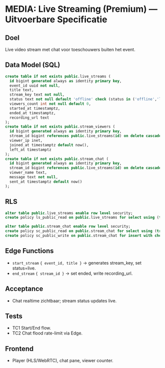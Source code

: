 # MEDIA: Live Streaming (Premium) — Uitvoerbare Specificatie

## Doel
Live video stream met chat voor toeschouwers buiten het event.

## Data Model (SQL)
```sql
create table if not exists public.live_streams (
  id bigint generated always as identity primary key,
  event_id uuid not null,
  title text,
  stream_key text not null,
  status text not null default 'offline' check (status in ('offline','live','ended')),
  viewers_count int not null default 0,
  started_at timestamptz,
  ended_at timestamptz,
  recording_url text
);
create table if not exists public.stream_viewers (
  id bigint generated always as identity primary key,
  stream_id bigint references public.live_streams(id) on delete cascade,
  viewer_ip inet,
  joined_at timestamptz default now(),
  left_at timestamptz
);
create table if not exists public.stream_chat (
  id bigint generated always as identity primary key,
  stream_id bigint references public.live_streams(id) on delete cascade,
  viewer_name text,
  message text not null,
  sent_at timestamptz default now()
);
```

## RLS
```sql
alter table public.live_streams enable row level security;
create policy ls_public_read on public.live_streams for select using (true);

alter table public.stream_chat enable row level security;
create policy sc_public_read on public.stream_chat for select using (true);
create policy sc_public_write on public.stream_chat for insert with check (true);
```

## Edge Functions
- `start_stream` `{ event_id, title }` → generates stream_key, set status=live.
- `end_stream` `{ stream_id }` → set ended, write recording_url.

## Acceptance
- Chat realtime zichtbaar; stream status updates live.

## Tests
- TC1 Start/End flow.
- TC2 Chat flood rate-limit via Edge.

## Frontend
- Player (HLS/WebRTC), chat pane, viewer counter.
